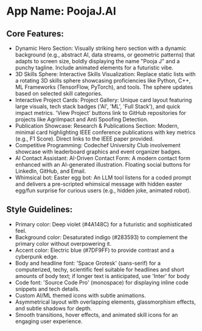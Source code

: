 # **App Name**: PoojaJ.AI

## Core Features:

- Dynamic Hero Section: Visually striking hero section with a dynamic background (e.g., abstract AI, data streams, or geometric patterns) that adapts to screen size, boldly displaying the name "Pooja J" and a punchy tagline. Include animated elements for a futuristic vibe.
- 3D Skills Sphere: Interactive Skills Visualization: Replace static lists with a rotating 3D skills sphere showcasing proficiencies like Python, C++, ML Frameworks (TensorFlow, PyTorch), and tools. The sphere updates based on selected skill categories.
- Interactive Project Cards: Project Gallery: Unique card layout featuring large visuals, tech stack badges ('AI', 'ML', 'Full Stack'), and quick impact metrics. 'View Project' buttons link to GitHub repositories for projects like AgriImpact and Anti Spoofing Detection.
- Publication Showcase: Research & Publications Section: Modern, minimal card highlighting IEEE conference publications with key metrics (e.g., F1 Score). Direct links to the IEEE paper provided.
- Competitive Programming: Codechef University Club involvement showcase with leaderboard graphics and event organizer badges.
- AI Contact Assistant: AI-Driven Contact Form: A modern contact form enhanced with an AI-generated illustration. Floating social buttons for LinkedIn, GitHub, and Email.
- Whimsical bot: Easter egg bot: An LLM tool listens for a coded prompt and delivers a pre-scripted whimsical message with hidden easter egg/fun surprise for curious users (e.g., hidden joke, animated robot).

## Style Guidelines:

- Primary color: Deep violet (#4A148C) for a futuristic and sophisticated feel.
- Background color: Desaturated indigo (#283593) to complement the primary color without overpowering it.
- Accent color: Electric blue (#7DF9FF) to provide contrast and a cyberpunk edge.
- Body and headline font: 'Space Grotesk' (sans-serif) for a computerized, techy, scientific feel suitable for headlines and short amounts of body text; if longer text is anticipated, use 'Inter' for body
- Code font: 'Source Code Pro' (monospace) for displaying inline code snippets and tech details.
- Custom AI/ML themed icons with subtle animations.
- Asymmetrical layout with overlapping elements, glassmorphism effects, and subtle shadows for depth.
- Smooth transitions, hover effects, and animated skill icons for an engaging user experience.